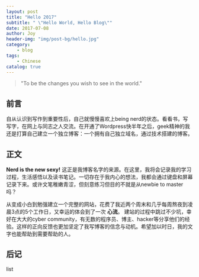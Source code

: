 ```yaml
---
layout: post
title: "Hello 2017"
subtitle: " \"Hello World, Hello Blog\""
date: 2017-07-08
author: Joy
header-img: "img/post-bg/hello.jpg"
category:
    - blog
tags:
    - Chinese
catalog: true
---
```


> "To be the changes you wish to see in the world."

## 前言

自从认识到写作到重要性后，自己就慢慢喜欢上being nerd的状态。看看书，写写字，在网上与同志之人交流。在开通了Wordpress快半年之后，geek精神的我还是打算自己建立一个独立博客：一个拥有自己独立域名，通过技术搭建的博客。

## 正文

**Nerd is the new sexy!**
这正是我博客名字的来源。在这里，我将会记录我的学习过程，生活感悟以及读书笔记。一切存在于我内心的想法，我都会通过键盘和屏幕记录下来。或许文笔稚嫩青涩，但刻意练习但目的不就是从newbie to master吗？

从变成小白到勉强建立一个完整的网站，花费了我近两个周末和几乎每周熬夜到凌晨3点的5个工作日，又幸运的体会到了一次 **心流**。 建站的过程中跳过不少坑，幸好在大大的cyber community，有无数的程序员、博主、hacker等分享他们的经验。这样的正向反馈也更加坚定了我写博客的信念与动机。希望加以时日，我的文字也能帮助到需要帮助的人。

## 后记

list
